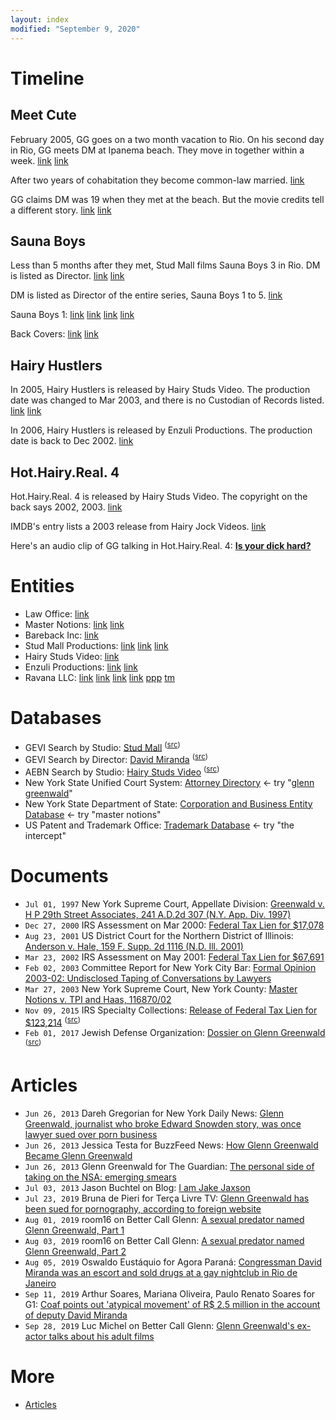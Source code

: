 ```yaml
---
layout: index
modified: "September 9, 2020"
---
```


<!--
<blockquote class="twitter-tweet" data-conversation="none" data-dnt="true"><p lang="en" dir="ltr">My vindicated dissent on Russiagate bullshit is one of the proudest accomplishment of my journalistic career - right after our ongoing exposés this year about Bolsonaro officials, the Snowden reporting, my animal rights journalism, and my general impact on journalism theories.</p>&mdash; Glenn Greenwald (@ggreenwald) <a href="https://twitter.com/ggreenwald/status/1188552902744387584?ref_src=twsrc%5Etfw">October 27, 2019</a></blockquote>
-->

# Timeline

## Meet Cute

February 2005, GG goes on a two month vacation to Rio. On his second day in Rio, GG meets DM at Ipanema beach. They move in together within a week.
[link](https://twitter.com/wokyleeks/status/1298827978164453378)
[link](https://twitter.com/AlanVRK/status/1298322296579522564)

After two years of cohabitation they become common-law married.
[link](https://twitter.com/AlanVRK/status/1298323770743152640)

GG claims DM was 19 when they met at the beach. But the movie credits tell a different story.
[link](https://twitter.com/wokyleeks/status/1303174798214795264)
[link](https://twitter.com/AlanVRK/status/1299837138629021696)

## Sauna Boys

Less than 5 months after they met, Stud Mall films Sauna Boys 3 in Rio. DM is listed as Director.
[link](https://twitter.com/AlanVRK/status/1298727516736233472)
[link](https://twitter.com/AlanVRK/status/1299105381910802445)

DM is listed as Director of the entire series, Sauna Boys 1 to 5.
[link](https://twitter.com/wokyleeks/status/1299808430450855936)

Sauna Boys 1:
[link](https://twitter.com/AlanVRK/status/1298697450631331840)
[link](https://twitter.com/AlanVRK/status/1298731008389509125)
[link](https://twitter.com/AlanVRK/status/1298706588199460865)
[link](https://twitter.com/wokyleeks/status/1299809826067816448)

Back Covers:
[link](https://twitter.com/AlanVRK/status/1298715175051079687)
[link](https://twitter.com/AlanVRK/status/1299718665345134594)

## Hairy Hustlers

In 2005, Hairy Hustlers is released by Hairy Studs Video. The production date was changed to Mar 2003, and there is no Custodian of Records listed.
[link](https://twitter.com/AlanVRK/status/1299761145922945027)
[link](https://twitter.com/AlanVRK/status/1299769069382569986)

In 2006, Hairy Hustlers is released by Enzuli Productions. The production date is back to Dec 2002.
[link](https://twitter.com/AlanVRK/status/1299767507654529025)

## Hot.Hairy.Real. 4

Hot.Hairy.Real. 4 is released by Hairy Studs Video. The copyright on the back says 2002, 2003.
[link](https://twitter.com/AlanVRK/status/1299754728897863685)

IMDB's entry lists a 2003 release from Hairy Jock Videos.
[link](https://www.imdb.com/title/tt7801464/)

Here's an audio clip of GG talking in Hot.Hairy.Real. 4:
__[Is your dick hard?](./media/hairy-studs-4-audio.mp4)__

# Entities

- Law Office: [link](https://www.bizexposed.com/New_York-USA/B/Law_Office_of_Glenn_Green_Wald-New_York.php)
- Master Notions: [link](https://twitter.com/AlanVRK/status/1299119861809975297) [link](https://twitter.com/AlanVRK/status/1298995252284362752)
- Bareback Inc: [link](https://twitter.com/AlanVRK/status/1298734275601281025)
- Stud Mall Productions: [link](https://twitter.com/AlanVRK/status/1298396468844396545) [link](https://twitter.com/wokyleeks/status/1299021151352393728) [link](http://web.archive.org/web/20050208081923/http://www.studmall.com/contact.php)
- Hairy Studs Video: [link](https://twitter.com/AlanVRK/status/1299762747266215937)
- Enzuli Productions: [link](https://twitter.com/AlanVRK/status/1299776571482476548) [link](https://twitter.com/AlanVRK/status/1299788774382211072)
- Ravana LLC: [link](https://twitter.com/AlanVRK/status/1298626981848899585) [link](https://twitter.com/AlanVRK/status/1298717258919813122) [link](https://twitter.com/AlanVRK/status/1299080322919862272) [link](https://twitter.com/AlanVRK/status/1299081614513840128) [ppp](https://projects.propublica.org/coronavirus/bailouts/loans/ravana-llc-a962e2a231387214e7a1c7778ec6e3ab) [tm](https://trademarks.corporationwiki.com/marks-owner/ravana-llc/149189464/)

# Databases

- GEVI Search by Studio: [Stud Mall](./assets/images/gevi-studio-studmall.png) <sup>([src](https://www.gayeroticvideoindex.com/C/7/6277.html))</sup>
- GEVI Search by Director: [David Miranda](./assets/images/gevi-director-dm.png) <sup>([src](https://www.gayeroticvideoindex.com/D/3/2013.html))</sup>
- AEBN Search by Studio: [Hairy Studs Video](./assets/images/aebn-series-hairystuds.png) <sup>([src](https://gay.aebn.com/gay/studios/19516/hairy-studs-video))</sup>
- New York State Unified Court System: [Attorney Directory](http://iapps.courts.state.ny.us/attorney/AttorneySearch) &#8592; try "[glenn greenwald](http://iapps.courts.state.ny.us/attorney/AttorneyDetails?attorneyId=tR4r38HHdCHxnDSheHRDjg%3D%3D)"
- New York State Department of State: [Corporation and Business Entity Database](https://appext20.dos.ny.gov/corp_public/corpsearch.entity_search_entry) &#8592; try "master notions"
- US Patent and Trademark Office: [Trademark Database](http://tess2.uspto.gov/) &#8592; try "the intercept"

# Documents

- ``Jul 01, 1997`` New York Supreme Court, Appellate Division: [Greenwald v. H P 29th Street Associates, 241 A.D.2d 307 (N.Y. App. Div. 1997)](https://casetext.com/case/greenwald-v-h-p-29th-street-associates)
- ``Dec 27, 2000`` IRS Assessment on Mar 2000: [Federal Tax Lien for $17,078](https://a836-acris.nyc.gov/DS/DocumentSearch/DocumentDetail?doc_id=FT_1850007483285)
- ``Aug 23, 2001`` US District Court for the Northern District of Illinois: [Anderson v. Hale, 159 F. Supp. 2d 1116 (N.D. Ill. 2001)](https://law.justia.com/cases/federal/district-courts/FSupp2/159/1116/2384296)
- ``Mar 23, 2002`` IRS Assessment on May 2001: [Federal Tax Lien for $67,691](https://a836-acris.nyc.gov/DS/DocumentSearch/DocumentDetail?doc_id=FT_1580008351458)
- ``Feb 02, 2003`` Committee Report for New York City Bar: [Formal Opinion 2003-02: Undisclosed Taping of Conversations by Lawyers](https://www.nycbar.org/member-and-career-services/committees/reports-listing/reports/detail/formal-opinion-2003-02-undisclosed-taping-of-conversations-by-lawyers-1)
- ``Mar 27, 2003`` New York Supreme Court, New York County: [Master Notions v. TPI and Haas, 116870/02](./docs/30011687020023SCIV_pdf.pdf)
- ``Nov 09, 2015`` IRS Specialty Collections: [Release of Federal Tax Lien for $123,214](./docs/2015102800324009OCR.pdf) <sup>([src](https://a836-acris.nyc.gov/DS/DocumentSearch/DocumentDetail?doc_id=2015102800324009))</sup>
- ``Feb 01, 2017`` Jewish Defense Organization: [Dossier on Glenn Greenwald](./docs/jewish-defense-organization-dossier.pdf) <sup>([src](https://inba.info/the-story-of-a-jew-who-fell-in-love-with-a-nazi-the-glenn-greenwald-matt-hale-affair_58aa1654b6d87f6f5d8b5237.html))</sup>

# Articles

- ``Jun 26, 2013`` Dareh Gregorian for New York Daily News: [Glenn Greenwald, journalist who broke Edward Snowden story, was once lawyer sued over porn business](https://www.nydailynews.com/news/national/greenwald-reporter-broke-nsa-story-lawyer-sued-porn-biz-article-1.1383448)
- ``Jun 26, 2013`` Jessica Testa for BuzzFeed News: [How Glenn Greenwald Became Glenn Greenwald](https://www.buzzfeednews.com/article/jtes/how-glenn-greenwald-became-glenn-greenwald)
- ``Jun 26, 2013`` Glenn Greenwald for The Guardian: [The personal side of taking on the NSA: emerging smears](https://www.theguardian.com/commentisfree/2013/jun/26/nsa-revelations-response-to-smears)
- ``Jul 03, 2013`` Jason Buchtel on Blog: [I am Jake Jaxson](https://jakejaxson.com/post/54490441032/i-am-jake-jaxson)
- ``Jul 23, 2019`` Bruna de Pieri for Terça Livre TV: [Glenn Greenwald has been sued for pornography, according to foreign website](https://www.tercalivre.com.br/glenn-greenwald-ja-foi-processado-por-pornografia-segundo-site-estrangeiro/)
- ``Aug 01, 2019`` room16 on Better Call Glenn: [A sexual predator named Glenn Greenwald, Part 1](predator-part-1.md)
- ``Aug 03, 2019`` room16 on Better Call Glenn: [A sexual predator named Glenn Greenwald, Part 2](predator-part-2.md)
- ``Aug 05, 2019`` Oswaldo Eustáquio for Agora Paraná: [Congressman David Miranda was an escort and sold drugs at a gay nightclub in Rio de Janeiro](https://web.archive.org/web/20191210044025/http://www.agoraparana.com.br/noticia/deputado-david-miranda-era-garoto-de-programa-e-vendia-drogas-em-boate-gay-no-rio-de-janeiro)
- ``Sep 11, 2019`` Arthur Soares, Mariana Oliveira, Paulo Renato Soares for G1: [Coaf points out 'atypical movement' of R$ 2.5 million in the account of deputy David Miranda](https://g1.globo.com/rj/rio-de-janeiro/noticia/2019/09/11/coaf-aponta-movimentacao-atipica-de-r-25-milhoes-em-conta-do-deputado-federal-david-miranda.ghtml)
- ``Sep 28, 2019`` Luc Michel on Better Call Glenn: [Glenn Greenwald's ex-actor talks about his adult films](raul-interview.md)

# More

- [Articles](articles.md)

[1]: https://www.fbi.gov/wanted/cyber/evgeniy-mikhailovich-bogachev
[2]: https://aficwomendirect.org/director/jenkleiner/
